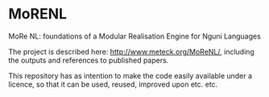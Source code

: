 # MoRENL
MoRe NL: foundations of a Modular Realisation Engine for Nguni Languages

The project is described here: http://www.meteck.org/MoReNL/, including the outputs and references to published papers.

This repository has as intention to make the code easily available under a licence, so that it can be used, reused, improved upon etc. etc.
